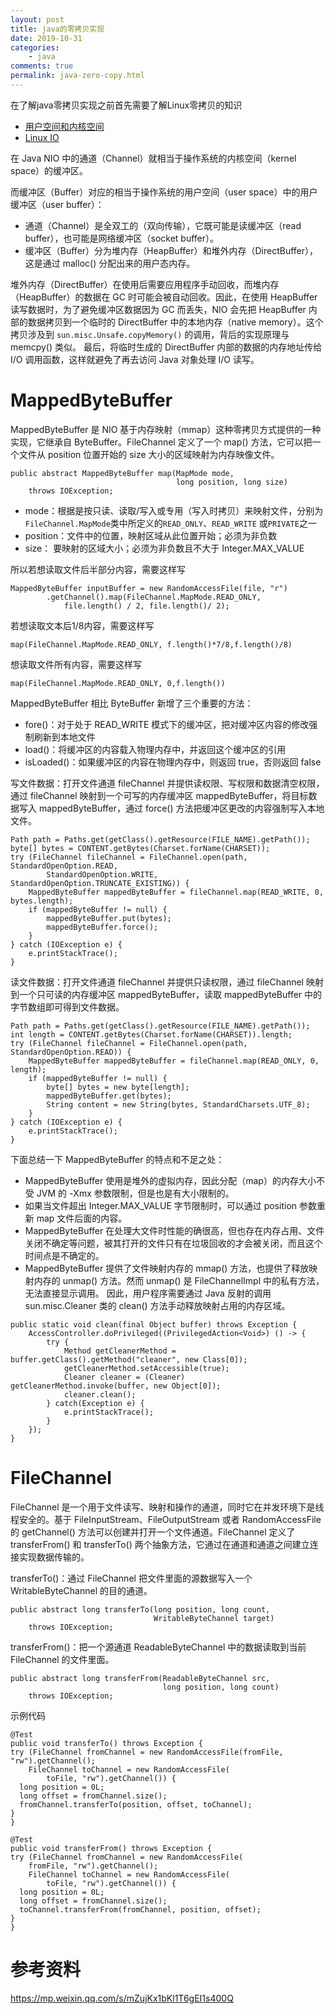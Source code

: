 ```yaml
---
layout: post
title: java的零拷贝实现
date: 2019-10-31
categories:
    - java
comments: true
permalink: java-zero-copy.html
---
```


在了解java零拷贝实现之前首先需要了解Linux零拷贝的知识

- [用户空间和内核空间](https://edgar615.github.io/linux-user-kernel-space.html)
- [Linux IO](https://edgar615.github.io/linux-io.html)

在 Java NIO 中的通道（Channel）就相当于操作系统的内核空间（kernel space）的缓冲区。

而缓冲区（Buffer）对应的相当于操作系统的用户空间（user space）中的用户缓冲区（user buffer）：

- 通道（Channel）是全双工的（双向传输），它既可能是读缓冲区（read buffer），也可能是网络缓冲区（socket buffer）。
- 缓冲区（Buffer）分为堆内存（HeapBuffer）和堆外内存（DirectBuffer），这是通过 malloc() 分配出来的用户态内存。

堆外内存（DirectBuffer）在使用后需要应用程序手动回收，而堆内存（HeapBuffer）的数据在 GC 时可能会被自动回收。因此，在使用 HeapBuffer 读写数据时，为了避免缓冲区数据因为 GC 而丢失，NIO 会先把 HeapBuffer 内部的数据拷贝到一个临时的 DirectBuffer 中的本地内存（native memory）。这个拷贝涉及到 `sun.misc.Unsafe.copyMemory()` 的调用，背后的实现原理与 memcpy() 类似。 最后，将临时生成的 DirectBuffer 内部的数据的内存地址传给 I/O 调用函数，这样就避免了再去访问 Java 对象处理 I/O 读写。

# MappedByteBuffer

MappedByteBuffer 是 NIO 基于内存映射（mmap）这种零拷贝方式提供的一种实现，它继承自 ByteBuffer。FileChannel 定义了一个 map() 方法，它可以把一个文件从 position 位置开始的 size 大小的区域映射为内存映像文件。

```
public abstract MappedByteBuffer map(MapMode mode,
									 long position, long size)
	throws IOException;
```

- mode：根据是按只读、读取/写入或专用（写入时拷贝）来映射文件，分别为`FileChannel.MapMode`类中所定义的`READ_ONLY`、`READ_WRITE` 或`PRIVATE`之一
- position：文件中的位置，映射区域从此位置开始；必须为非负数
- size： 要映射的区域大小；必须为非负数且不大于 Integer.MAX_VALUE

所以若想读取文件后半部分内容，需要这样写

```
MappedByteBuffer inputBuffer = new RandomAccessFile(file, "r")
        .getChannel().map(FileChannel.MapMode.READ_ONLY,
            file.length() / 2, file.length()/ 2);
```

若想读取文本后1/8内容，需要这样写
```
map(FileChannel.MapMode.READ_ONLY, f.length()*7/8,f.length()/8)
```

想读取文件所有内容，需要这样写

```
map(FileChannel.MapMode.READ_ONLY, 0,f.length())
```

MappedByteBuffer 相比 ByteBuffer 新增了三个重要的方法：

- fore()：对于处于 READ_WRITE 模式下的缓冲区，把对缓冲区内容的修改强制刷新到本地文件
- load()：将缓冲区的内容载入物理内存中，并返回这个缓冲区的引用
- isLoaded()：如果缓冲区的内容在物理内存中，则返回 true，否则返回 false

写文件数据：打开文件通道 fileChannel 并提供读权限、写权限和数据清空权限，通过 fileChannel 映射到一个可写的内存缓冲区 mappedByteBuffer，将目标数据写入 mappedByteBuffer，通过 force() 方法把缓冲区更改的内容强制写入本地文件。

```
Path path = Paths.get(getClass().getResource(FILE_NAME).getPath());
byte[] bytes = CONTENT.getBytes(Charset.forName(CHARSET));
try (FileChannel fileChannel = FileChannel.open(path, StandardOpenOption.READ,
		StandardOpenOption.WRITE, StandardOpenOption.TRUNCATE_EXISTING)) {
	MappedByteBuffer mappedByteBuffer = fileChannel.map(READ_WRITE, 0, bytes.length);
	if (mappedByteBuffer != null) {
		mappedByteBuffer.put(bytes);
		mappedByteBuffer.force();
	}
} catch (IOException e) {
	e.printStackTrace();
}
```

读文件数据：打开文件通道 fileChannel 并提供只读权限，通过 fileChannel 映射到一个只可读的内存缓冲区 mappedByteBuffer，读取 mappedByteBuffer 中的字节数组即可得到文件数据。

```
Path path = Paths.get(getClass().getResource(FILE_NAME).getPath());
int length = CONTENT.getBytes(Charset.forName(CHARSET)).length;
try (FileChannel fileChannel = FileChannel.open(path, StandardOpenOption.READ)) {
	MappedByteBuffer mappedByteBuffer = fileChannel.map(READ_ONLY, 0, length);
	if (mappedByteBuffer != null) {
		byte[] bytes = new byte[length];
		mappedByteBuffer.get(bytes);
		String content = new String(bytes, StandardCharsets.UTF_8);
	}
} catch (IOException e) {
	e.printStackTrace();
}
```
下面总结一下 MappedByteBuffer 的特点和不足之处：

- MappedByteBuffer 使用是堆外的虚拟内存，因此分配（map）的内存大小不受 JVM 的 -Xmx 参数限制，但是也是有大小限制的。
- 如果当文件超出 Integer.MAX_VALUE 字节限制时，可以通过 position 参数重新 map 文件后面的内容。
- MappedByteBuffer 在处理大文件时性能的确很高，但也存在内存占用、文件关闭不确定等问题，被其打开的文件只有在垃圾回收的才会被关闭，而且这个时间点是不确定的。
- MappedByteBuffer 提供了文件映射内存的 mmap() 方法，也提供了释放映射内存的 unmap() 方法。然而 unmap() 是 FileChannelImpl 中的私有方法，无法直接显示调用。    因此，用户程序需要通过 Java 反射的调用 sun.misc.Cleaner 类的 clean() 方法手动释放映射占用的内存区域。

```
public static void clean(final Object buffer) throws Exception {
    AccessController.doPrivileged((PrivilegedAction<Void>) () -> {
        try {
            Method getCleanerMethod = buffer.getClass().getMethod("cleaner", new Class[0]);
            getCleanerMethod.setAccessible(true);
            Cleaner cleaner = (Cleaner) getCleanerMethod.invoke(buffer, new Object[0]);
            cleaner.clean();
        } catch(Exception e) {
            e.printStackTrace();
        }
    });
}
```

# FileChannel
FileChannel 是一个用于文件读写、映射和操作的通道，同时它在并发环境下是线程安全的。基于 FileInputStream、FileOutputStream 或者 RandomAccessFile 的 getChannel() 方法可以创建并打开一个文件通道。FileChannel 定义了 transferFrom() 和 transferTo() 两个抽象方法，它通过在通道和通道之间建立连接实现数据传输的。

transferTo()：通过 FileChannel 把文件里面的源数据写入一个 WritableByteChannel 的目的通道。

```
public abstract long transferTo(long position, long count,
								WritableByteChannel target)
	throws IOException;
```

transferFrom()：把一个源通道 ReadableByteChannel 中的数据读取到当前 FileChannel 的文件里面。

```
public abstract long transferFrom(ReadableByteChannel src,
								  long position, long count)
	throws IOException;
```

示例代码

```
@Test
public void transferTo() throws Exception {
try (FileChannel fromChannel = new RandomAccessFile(fromFile, "rw").getChannel();
	FileChannel toChannel = new RandomAccessFile(
		toFile, "rw").getChannel()) {
  long position = 0L;
  long offset = fromChannel.size();
  fromChannel.transferTo(position, offset, toChannel);
}
}

@Test
public void transferFrom() throws Exception {
try (FileChannel fromChannel = new RandomAccessFile(
	fromFile, "rw").getChannel();
	FileChannel toChannel = new RandomAccessFile(
		toFile, "rw").getChannel()) {
  long position = 0L;
  long offset = fromChannel.size();
  toChannel.transferFrom(fromChannel, position, offset);
}
}
```
# 参考资料

https://mp.weixin.qq.com/s/mZujKx1bKl1T6gEI1s400Q